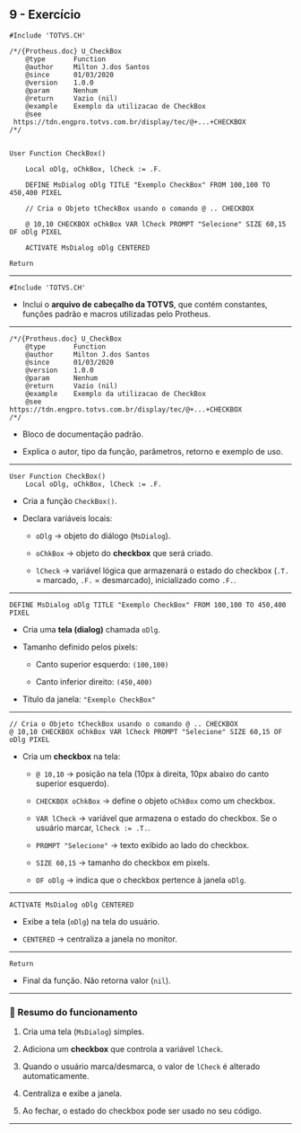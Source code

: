 ## 9 - Exercício
```prw
#Include 'TOTVS.CH'

/*/{Protheus.doc} U_CheckBox
    @type       Function
    @author     Milton J.dos Santos
    @since      01/03/2020
    @version    1.0.0
    @param      Nenhum
    @return     Vazio (nil)
    @example    Exemplo da utilizacao de CheckBox
    @see        https://tdn.engpro.totvs.com.br/display/tec/@+...+CHECKBOX
/*/


User Function CheckBox()

    Local oDlg, oChkBox, lCheck := .F.

    DEFINE MsDialog oDlg TITLE "Exemplo CheckBox" FROM 100,100 TO 450,400 PIXEL

    // Cria o Objeto tCheckBox usando o comando @ .. CHECKBOX

    @ 10,10 CHECKBOX oChkBox VAR lCheck PROMPT "Selecione" SIZE 60,15 OF oDlg PIXEL

    ACTIVATE MsDialog oDlg CENTERED

Return
```

---

```advpl
#Include 'TOTVS.CH'
```

- Inclui o **arquivo de cabeçalho da TOTVS**, que contém constantes, funções padrão e macros utilizadas pelo Protheus.
    

---

```advpl
/*/{Protheus.doc} U_CheckBox
    @type		Function
    @author		Milton J.dos Santos
    @since		01/03/2020
    @version	1.0.0
    @param		Nenhum
    @return		Vazio (nil)
    @example    Exemplo da utilizacao de CheckBox 
    @see		https://tdn.engpro.totvs.com.br/display/tec/@+...+CHECKBOX
/*/
```

- Bloco de documentação padrão.
    
- Explica o autor, tipo da função, parâmetros, retorno e exemplo de uso.
    

---

```advpl
User Function CheckBox()
    Local oDlg, oChkBox, lCheck := .F.
```

- Cria a função `CheckBox()`.
    
- Declara variáveis locais:
    
    - `oDlg` → objeto do diálogo (`MsDialog`).
        
    - `oChkBox` → objeto do **checkbox** que será criado.
        
    - `lCheck` → variável lógica que armazenará o estado do checkbox (`.T.` = marcado, `.F.` = desmarcado), inicializado como `.F.`.
        

---

```advpl
DEFINE MsDialog oDlg TITLE "Exemplo CheckBox" FROM 100,100 TO 450,400 PIXEL
```

- Cria uma **tela (dialog)** chamada `oDlg`.
    
- Tamanho definido pelos pixels:
    
    - Canto superior esquerdo: `(100,100)`
        
    - Canto inferior direito: `(450,400)`
        
- Título da janela: `"Exemplo CheckBox"`
    

---

```advpl
// Cria o Objeto tCheckBox usando o comando @ .. CHECKBOX
@ 10,10 CHECKBOX oChkBox VAR lCheck PROMPT "Selecione" SIZE 60,15 OF oDlg PIXEL
```

- Cria um **checkbox** na tela:
    
    - `@ 10,10` → posição na tela (10px à direita, 10px abaixo do canto superior esquerdo).
        
    - `CHECKBOX oChkBox` → define o objeto `oChkBox` como um checkbox.
        
    - `VAR lCheck` → variável que armazena o estado do checkbox. Se o usuário marcar, `lCheck := .T.`.
        
    - `PROMPT "Selecione"` → texto exibido ao lado do checkbox.
        
    - `SIZE 60,15` → tamanho do checkbox em pixels.
        
    - `OF oDlg` → indica que o checkbox pertence à janela `oDlg`.
        

---

```advpl
ACTIVATE MsDialog oDlg CENTERED
```

- Exibe a tela (`oDlg`) na tela do usuário.
    
- `CENTERED` → centraliza a janela no monitor.
    

---

```advpl
Return
```

- Final da função. Não retorna valor (`nil`).
    

---

### 🔹 Resumo do funcionamento

1. Cria uma tela (`MsDialog`) simples.
    
2. Adiciona um **checkbox** que controla a variável `lCheck`.
    
3. Quando o usuário marca/desmarca, o valor de `lCheck` é alterado automaticamente.
    
4. Centraliza e exibe a janela.
    
5. Ao fechar, o estado do checkbox pode ser usado no seu código.
    

---

